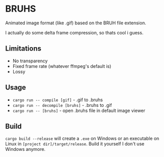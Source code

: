# BRUHS

Animated image format (like .gif) based on the BRUH file extension.

I actually do some delta frame compression, so thats cool i guess.

## Limitations

- No transparency
- Fixed frame rate (whatever ffmpeg's default is)
- Lossy

## Usage

- `cargo run -- compile [gif]` - .gif to .bruhs
- `cargo run -- decompile [bruhs]` - .bruhs to .gif
- `cargo run -- [bruhs]` - open .bruhs file in default image viewer

## Build

`cargo build --release` will create a `.exe` on Windows or an executable
on Linux in `[project dir]/target/release`. Build it yourself I don't use Windows anymore.

